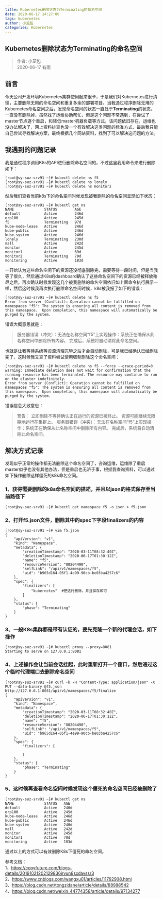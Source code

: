 ```yaml
---
title: Kubernetes删除状态为Terminating的命名空间
date: 2020-06-17 14:27:00
tags: kubernetes
author: 小笼包
categories: Kubernetes
---
```


## Kubernetes删除状态为Terminating的命名空间

> 作者: 小笼包  
> 2020-06-17 有雨

## 前言

今天公司开发环境Kubernetes集群使用起来很卡，于是我们对Kubernetes进行清理，主要删除无用的命名空间和重复多余的部署项目。当我通过程序删除无用的Kubernetes命名空间之后，发现命名空间的状态一直处于**Terminating**的状态，一直没有删除掉，虽然找了运维协助帮忙，但是这个问题不常遇到，在尝试了master节点逐个重启，和降低master机器负载等方式，该问题依旧存在，运维也没办法解决了，网上资料排查也没一个有效解决这类问题的标准方式，最后我只能自己尝试寻找解决方案，最终根据几个网站资料，找到了可以解决这问题的方法。  

<!-- more -->

## 我遇到的问题记录

我是通过程序调用K8s的API进行删除命名空间的，不过这里我用命令来进行删除如下：

``` shell
[root@sy-suz-srv91 ~]# kubectl delete ns f5
[root@sy-suz-srv91 ~]# kubectl delete ns lonely
[root@sy-suz-srv91 ~]# kubectl delete ns monitor2
```

然后我们查看当前k8s下的命名空间时候发现被我删除的命名空间呈现如下状态：  

``` shell
[root@sy-suz-srv91 ~]# kubectl get ns
NAME              STATUS        AGE
default           Active        246d
erp100            Active        245d
f5                Terminating   97d
kube-node-lease   Active        246d
kube-public       Active        246d
kube-system       Active        246d
lonely            Terminating   230d
mall              Active        242d
monitor           Active        245d
monitor1          Active        69d
monitor2          Terminating   79d
monitoring        Active        183d
```

一开始认为这些命名空间下的资源还没彻底删除完，需要等待一段时间，但是当我等了很久，然后通过K8s的dashboard确认了这些命名空间下的资源已经被释放殆尽之后，再次确认时候发现这几个被我删除的命名空间依旧如上面命令执行展示一样，然后这时候我再次执行删除命名空间时候，k8s被我报了如下的错误：  

``` shell
[root@sy-suz-srv91 ~]# kubectl delete ns f5
Error from server (Conflict): Operation cannot be fulfilled on namespaces "f5": The system is ensuring all content is removed from this namespace.  Upon completion, this namespace will automatically be purged by the system.
```

错误大概意思就是：

>服务器错误（冲突）：无法在名称空间“f5”上实现操作：系统正在确保从此名称空间中删除所有内容。 完成后，系统将自动清除此命名空间。

也就是让我等待系统等资源清理完毕之后才会自动删除，可是我已经确认已经删除完了，这时候我又查了资料尝试使用强制删除这个命名空间：  

``` shell
[root@sy-suz-srv91 ~]# kubectl delete ns f5 --force --grace-period=0
warning: Immediate deletion does not wait for confirmation that the running resource has been terminated. The resource may continue to run on the cluster indefinitely.
Error from server (Conflict): Operation cannot be fulfilled on namespaces "f5": The system is ensuring all content is removed from this namespace.  Upon completion, this namespace will automatically be purged by the system.
```

错误信息大致意思：  
> 警告： 立即删除不等待确认正在运行的资源已被终止。 资源可能继续无限期地运行在集群上。 
> 服务器错误（冲突）：无法在名称空间“f5”上实现操作：系统正在确保从此名称空间中删除所有内容。 完成后，系统将自动清除此命名空间。

## 解决方式记录

发现似乎正常的操作都无法删除这个命名空间了，咨询运维，运维除了重启master似乎也没有其他办法，但是重启也无济于事，根据我查询资料，可以通过如下操作删除这样僵死的k8s命名空间。  

### 1、获得需要删除的k8s命名空间的描述，并且以json的格式保存至当前路径下

``` shell
[root@sy-suz-srv91 ~]# kubectl get namespace f5 -o json > f5.json
```

### 2、打开**f5.json**文件，删除其中的**spec**下字段**finalizers**的内容

``` shell
[root@sy-suz-srv91 ~]# vim f5.json
{
    "apiVersion": "v1",
    "kind": "Namespace",
    "metadata": {
        "creationTimestamp": "2020-03-11T08:32:40Z",
        "deletionTimestamp": "2020-06-17T01:30:12Z",
        "name": "f5",
        "resourceVersion": "80204490",
        "selfLink": "/api/v1/namespaces/f5",
        "uid": "b965d164-05f1-4e99-90cb-be03ba4257c6"
    },
    "spec": {
        "finalizers": [
            "kubernetes"  #把这行删除，并且保存即可
        ]
    },
    "status": {
        "phase": "Terminating"
    }
}
```

### 3、一般K8s集群都是带有认证的，要先克隆一个新的代理会话，如下操作

``` shell
[root@sy-suz-srv91 ~]# kubectl proxy --proxy=8081
Starting to serve on 127.0.0.1:8081
```

### 4、上述操作会让当前会话挂起，此时重新打开一个窗口，然后通过这个临时代理端口去删除命名空间

``` shell
[root@sy-suz-srv91 ~]# curl -k -H "Content-Type: application/json" -X PUT --data-binary @f5.json http://127.0.0.1:8081/api/v1/namespaces/f5/finalize
{
    "apiVersion": "v1",
    "kind": "Namespace",
    "metadata": {
        "creationTimestamp": "2020-03-11T08:32:40Z",
        "deletionTimestamp": "2020-06-17T01:30:12Z",
        "name": "f5",
        "resourceVersion": "80204490",
        "selfLink": "/api/v1/namespaces/f5",
        "uid": "b965d164-05f1-4e99-90cb-be03ba4257c6"
    },
    "spec": {
        "finalizers": [

        ]
    },
    "status": {
        "phase": "Terminating"
    }
}
```

### 5、这时候再查看命名空间时候发现这个僵死的命名空间已经被删除了

``` shell
[root@sy-suz-srv91 ~]# kubectl get ns
NAME              STATUS   AGE
default           Active   246d
erp100            Active   245d
kube-node-lease   Active   246d
kube-public       Active   246d
kube-system       Active   246d
mall              Active   242d
monitor           Active   245d
monitor1          Active   70d
monitoring        Active   183d
```

通过以上的方式可以有效删除K8s下僵死的命名空间。

参考文档：  
1、<https://copyfuture.com/blogs-details/20191021202129836irvun8sxdavssr3>  
2、<https://www.cnblogs.com/wangxu01/articles/11792908.html>  
3、<https://blog.csdn.net/tongzidane/article/details/88988542>  
4、<https://blog.csdn.net/weixin_44774358/article/details/97134277>  
